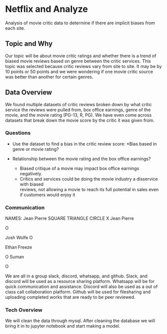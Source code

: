 # Netflix and Analyze
Analysis of movie critic data to determine if there are implicit biases from each site.

## Topic and Why
Our topic will be about movie critic ratings and whether there is a trend of biased movie reviews based on genre between the critic services. This topic was selected because critic reviews vary from site to site. It may be by 10 points or 50 points and we were wondering if one movie critic source was better than another for certain genres.

## Data Overview
We found multiple datasets of critic reviews broken down by what critic service the reviews were pulled from, box office earnings, genre of the movie, and the movie rating (PG-13, R, PG). We have even come across datasets that break down the movie score by the critic it was given from. 

### Questions

* Use the dataset to find a bias in the critic review score:
    *Bias based in genre or movie rating?

* Relationship between the movie rating and the box office earnings?
    * Biased critique of a movie may impact box office earnings negatively.
    * Critics and services could be doing the movie industry a disservice with biased           
        reviews, not allowing a movie to reach its full potential in sales even if customers would enjoy it

### Communication
NAMES: Jean Pierre
SQUARE
TRIANGLE
CIRCLE
X
Jean Pierre


O

Josh Wolfe
O



Ethan Freeze


O
Suman

O



We are all in a group slack, discord, whatsapp, and github. Slack, and discord will be used as a resource sharing platform. Whatsapp will be for quick communication and assistance. Discord will also be used as a out of class call collaboration platform. Github will be used for filesharing and uploading completed works that are ready to be peer reviewed.

### Tech Overview
We will clean the data through mysql. After cleaning the database we will bring it in to jupyter notebook and start making a model.
